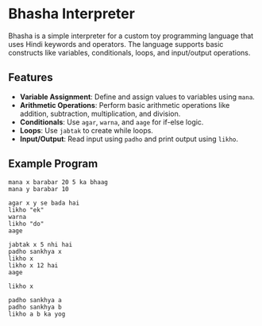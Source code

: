 
# Bhasha Interpreter

Bhasha is a simple interpreter for a custom toy programming language that uses Hindi keywords and operators. The language supports basic constructs like variables, conditionals, loops, and input/output operations.

## Features

- **Variable Assignment**: Define and assign values to variables using `mana`.
- **Arithmetic Operations**: Perform basic arithmetic operations like addition, subtraction, multiplication, and division.
- **Conditionals**: Use `agar`, `warna`, and `aage` for if-else logic.
- **Loops**: Use `jabtak` to create while loops.
- **Input/Output**: Read input using `padho` and print output using `likho`.

## Example Program

```plaintext
mana x barabar 20 5 ka bhaag
mana y barabar 10

agar x y se bada hai
likho "ek"
warna 
likho "do"
aage

jabtak x 5 nhi hai
padho sankhya x
likho x
likho x 12 hai
aage

likho x

padho sankhya a
padho sankhya b
likho a b ka yog
```
